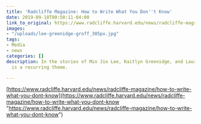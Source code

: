 ```yaml
---
title: 'Radcliffe Magazine: How to Write What You Don''t Know'
date: 2019-09-18T00:50:11-04:00
link_to_original: https://www.radcliffe.harvard.edu/news/radcliffe-magazine/how-to-write-what-you-dont-know
images:
- "/uploads/lee-greenidge-groff_305px.jpg"
tags:
- Media
- news
categories: []
description: In the stories of Min Jin Lee, Kaitlyn Greenidge, and Lauren Groff, research
  is a recurring theme.

---
```

[https://www.radcliffe.harvard.edu/news/radcliffe-magazine/how-to-write-what-you-dont-know](https://www.radcliffe.harvard.edu/news/radcliffe-magazine/how-to-write-what-you-dont-know "https://www.radcliffe.harvard.edu/news/radcliffe-magazine/how-to-write-what-you-dont-know")